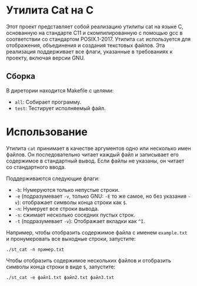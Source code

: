 # Утилита Cat на C

Этот проект представляет собой реализацию утилиты cat на языке C, основанную на стандарте C11 и скомпилированную с помощью gcc в соответствии со стандартом POSIX.1-2017. Утилита `cat` используется для отображения, объединения и создания текстовых файлов. Эта реализация поддерживает все флаги, указанные в требованиях к проекту, включая версии GNU.

## Сборка

В диретории находится Makefile с целями:

- `all`: Собирает программу.
- `test`: Тестирует исполняемый файл.

# Использование

Утилита `cat` принимает в качестве аргументов одно или несколько имен файлов. Он последовательно читает каждый файл и записывает его содержимое в стандартный вывод. Если файлы не указаны, он читает со стандартного ввода.

Поддерживаются следующие флаги:

- `-b`: Нумеруются только непустые строки.
- `-e` (подразумевает `-v`, только GNU: `-E` то же самое, но без указания `-v`): отображает символы конца строки как `$`.
- `-n`: Нумерует все строки вывода.
- `-s`: сжимает несколько соседних пустых строк.
- `-t` (подразумевает `-v`): Отображает вкладки как `^I`.

Например, чтобы отобразить содержимое файла с именем `example.txt` и пронумеровать все выходные строки, запустите:

```
./st_cat -n пример.txt
```

Чтобы отобразить содержимое нескольких файлов и отобразить символы конца строки в виде `$`, запустите:

```
./st_cat -e файл1.txt файл2.txt файл3.txt
```